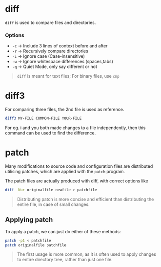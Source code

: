 # diff

`diff` is used to compare files and directories.

### Options

* `-c` -> Include 3 lines of context before and after
* `-r` -> Recursively compare directories
* `-i` -> Ignore case (Case-insensitive)
* `-w` -> Ignore whitespace differences (spaces,tabs)
* `-q` -> Quiet Mode, only say different or not

> `diff` is meant for text files; For binary files, use `cmp`

# diff3

For comparing three files, the 2nd file is used as reference.

```sh
diff3 MY-FILE COMMON-FILE YOUR-FILE
```

For eg. i and you both made changes to a file independently, then this command can be used to find the difference.

# patch

Many modifications to source code and configuration files are distributed utilising patches, which are applied with the `patch` program.

The patch files are actually produced with diff, with correct options like
```sh
diff -Nur originalfile newfile > patchfile
```

> Distributing patch is more concise and efficient than distributing the entire file, in case of small changes.

## Applying patch

To apply a patch, we can just do either of these methods:

```sh
patch -p1 < patchfile
patch originalfile patchfile
```

> The first usage is more common, as it is often used to apply changes to entire directory tree, rather than just one file.

